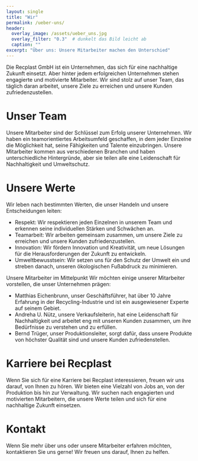 ```yaml
---
layout: single
title: "Wir"
permalink: /ueber-uns/
header:
  overlay_image: /assets/ueber_uns.jpg
  overlay_filter: "0.3"  # dunkelt das Bild leicht ab
  caption: ""
excerpt: "Über uns: Unsere Mitarbeiter machen den Unterschied"
---
```


Die Recplast GmbH ist ein Unternehmen, das sich für eine nachhaltige Zukunft einsetzt. Aber hinter jedem erfolgreichen Unternehmen stehen engagierte und motivierte Mitarbeiter. Wir sind stolz auf unser Team, das täglich daran arbeitet, unsere Ziele zu erreichen und unsere Kunden zufriedenzustellen. 

# Unser Team
Unsere Mitarbeiter sind der Schlüssel zum Erfolg unserer Unternehmen. Wir haben ein teamorientiertes Arbeitsumfeld geschaffen, in dem jeder Einzelne die Möglichkeit hat, seine Fähigkeiten und Talente einzubringen. Unsere Mitarbeiter kommen aus verschiedenen Branchen und haben unterschiedliche Hintergründe, aber sie teilen alle eine Leidenschaft für Nachhaltigkeit und Umweltschutz. 

# Unsere Werte
Wir leben nach bestimmten Werten, die unser Handeln und unsere Entscheidungen leiten: 

* Respekt: Wir respektieren jeden Einzelnen in unserem Team und erkennen seine individuellen Stärken und Schwächen an.
* Teamarbeit: Wir arbeiten gemeinsam zusammen, um unsere Ziele zu erreichen und unsere Kunden zufriedenzustellen.
* Innovation: Wir fördern Innovation und Kreativität, um neue Lösungen für die Herausforderungen der Zukunft zu entwickeln.
* Umweltbewusstsein: Wir setzen uns für den Schutz der Umwelt ein und streben danach, unseren ökologischen Fußabdruck zu minimieren.
     

Unsere Mitarbeiter im Mittelpunkt
Wir möchten einige unserer Mitarbeiter vorstellen, die unser Unternehmen prägen: 

* Matthias Eichenbrunn, unser Geschäftsführer, hat über 10 Jahre Erfahrung in der Recycling-Industrie und ist ein ausgewiesener Experte auf seinem Gebiet.
* Andreha U. Nütz, unsere Verkaufsleiterin, hat eine Leidenschaft für Nachhaltigkeit und arbeitet eng mit unseren Kunden zusammen, um ihre Bedürfnisse zu verstehen und zu erfüllen.
* Bernd Trüger, unser Produktionsleiter, sorgt dafür, dass unsere Produkte von höchster Qualität sind und unsere Kunden zufriedenstellen.
     

# Karriere bei Recplast
Wenn Sie sich für eine Karriere bei Recplast interessieren, freuen wir uns darauf, von Ihnen zu hören. Wir bieten eine Vielzahl von Jobs an, von der Produktion bis hin zur Verwaltung. Wir suchen nach engagierten und motivierten Mitarbeitern, die unsere Werte teilen und sich für eine nachhaltige Zukunft einsetzen. 

# Kontakt
Wenn Sie mehr über uns oder unsere Mitarbeiter erfahren möchten, kontaktieren Sie uns gerne! Wir freuen uns darauf, Ihnen zu helfen. 

